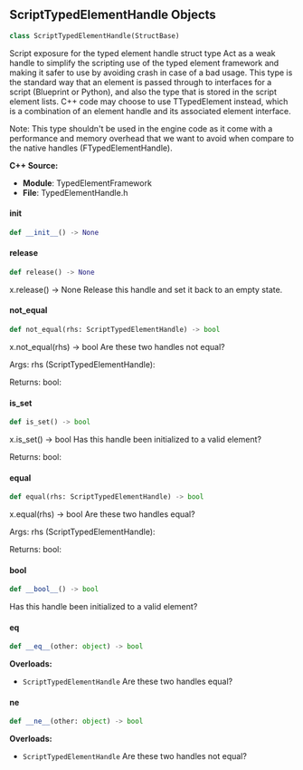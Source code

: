 ## ScriptTypedElementHandle Objects

```python
class ScriptTypedElementHandle(StructBase)
```

Script exposure for the typed element handle struct type
Act as a weak handle to simplify the scripting use of the typed element framework and making it safer to use by avoiding crash in case of a bad usage.
This type is the standard way that an element is passed through to interfaces for a script (Blueprint or Python), and also the type that is stored in the script element lists.
C++ code may choose to use TTypedElement instead, which is a combination of an element handle and its associated element interface.

Note: This type shouldn't be used in the engine code as it come with a performance and memory overhead that we want to avoid when compare to the native handles (FTypedElementHandle).

**C++ Source:**

- **Module**: TypedElementFramework
- **File**: TypedElementHandle.h

<a id="unreal.ScriptTypedElementHandle.__init__"></a>

#### __init__

```python
def __init__() -> None
```

<a id="unreal.ScriptTypedElementHandle.release"></a>

#### release

```python
def release() -> None
```

x.release() -> None
Release this handle and set it back to an empty state.

<a id="unreal.ScriptTypedElementHandle.not_equal"></a>

#### not_equal

```python
def not_equal(rhs: ScriptTypedElementHandle) -> bool
```

x.not_equal(rhs) -> bool
Are these two handles not equal?

Args:
    rhs (ScriptTypedElementHandle): 

Returns:
    bool:

<a id="unreal.ScriptTypedElementHandle.is_set"></a>

#### is_set

```python
def is_set() -> bool
```

x.is_set() -> bool
Has this handle been initialized to a valid element?

Returns:
    bool:

<a id="unreal.ScriptTypedElementHandle.equal"></a>

#### equal

```python
def equal(rhs: ScriptTypedElementHandle) -> bool
```

x.equal(rhs) -> bool
Are these two handles equal?

Args:
    rhs (ScriptTypedElementHandle): 

Returns:
    bool:

<a id="unreal.ScriptTypedElementHandle.__bool__"></a>

#### __bool__

```python
def __bool__() -> bool
```

Has this handle been initialized to a valid element?

<a id="unreal.ScriptTypedElementHandle.__eq__"></a>

#### __eq__

```python
def __eq__(other: object) -> bool
```

**Overloads:**

- ``ScriptTypedElementHandle`` Are these two handles equal?

<a id="unreal.ScriptTypedElementHandle.__ne__"></a>

#### __ne__

```python
def __ne__(other: object) -> bool
```

**Overloads:**

- ``ScriptTypedElementHandle`` Are these two handles not equal?

<a id="unreal.TypedElementSelectionOptions"></a>
